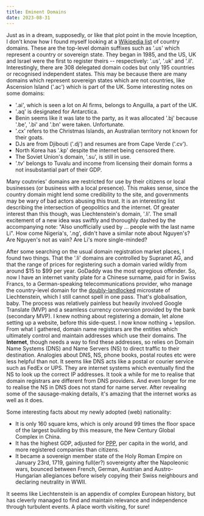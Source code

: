 ```yaml
---
title: Eminent Domains
date: 2023-08-31
---
```


Just as in a dream, supposedly, or like that plot point in the movie Inception, I don't know how I found myself looking at a [Wikipedia list](https://en.wikipedia.org/wiki/Country_code_top-level_domain) of country domains. These are the top-level domain suffixes such as '.us' which represent a country or sovereign state. They began in 1985, and the US, UK and Israel were the first to register theirs -- respectively: '.us', '.uk' and '.il'. Interestingly, there are 308 delegated domain codes but only 195 countries or recognised independent states. This may be because there are many domains which represent sovereign states which are not countries, like Ascension Island ('.ac') which is part of the UK. Some interesting notes on some domains: 
- '.ai', which is seen a lot on AI firms, belongs to Anguilla, a part of the UK. 
- '.aq' is designated for Antarctica. 
- Benin seems like it was late to the party, as it was allocated '.bj' because '.be', '.bi' and '.bn' were taken. Unfortunate. 
- '.cx' refers to the Christmas Islands, an Australian territory not known for their goats. 
- DJs are from Djibouti ('.dj') and resumes are from Cape Verde ('.cv'). 
- North Korea has '.kp' despite the internet being censored there. 
- The Soviet Union's domain, '.su', is still in use. 
- '.tv' belongs to Tuvalu and income from licensing their domain forms a not insubstantial part of their GDP. 

Many coutnries' domains are restricted for use by their citizens or local businesses (or business with a local presence). This makes sense, since the country domain might lend some credibility to the site, and governments may be wary of bad actors abusing this trust. It is an interesting list describing the intersection of geopolitics and the internet. Of greater interest than this though, was Liechtenstein's domain, '.li'. The small excitement of a new idea was swiftly and thoroughly dashed by the accompanying note: "Also unofficially used by ... people with the last name Li". How come Nigeria's, '.ng', didn't have a similar note about Nguyen's? Are Nguyen's not as vain? Are Li's more single-minded?

After some searching on the usual domain registration market places, I found two things. That the '.li' domains are controlled by Supranet AG, and that the range of prices for registering such a domain varied wildly from around $15 to $99 per year. GoDaddy was the most egregious offender. So, now I have an internet vanity plate for a Chinese surname, paid for in Swiss Francs, to a German-speaking telecommunications provider, who manage the country-level domain for the [doubly-landlocked](https://en.wikipedia.org/wiki/Landlocked_country#Doubly_landlocked) microstate of Liechtenstein, which I still cannot spell in one pass. That's globalisation, baby. The process was relatively painless but heavily involved Google Translate (MVP) and a seamless currency conversion provided by the bank (secondary MVP). I knew nothing about registering a domain, let alone setting up a website, before this side-quest. I now know nothing + \epsilon. From what I gathered, domain name registrars are the entities which ultimately control and maintain addresses which use their domains. The **Internet**, though needs a way to find these addresses, so relies on Domain Name Systems (DNS) and Name Servers (NS) to direct traffic to their destination. Analogies about DNS, NS, phone books, postal routes etc were less helpful than not. It seems like DNS acts like a postal or courier service such as FedEx or UPS. They are internet systems which eventually find the NS to look up the correct IP addresses. It took a while for me to realise that domain registrars are different from DNS providers. And even longer for me to realise the NS in DNS does not stand for name server. After revealing some of the sausage-making details, it's amazing that the internet works as well as it does. 

Some interesting facts about my newly adopted (web) nationality: 
- It is only 160 square kms, which is only around 99 times the floor space of the largest building by this measure, the New Century Global Complex in China. 
- It has the highest GDP, adjusted for [PPP](https://en.wikipedia.org/wiki/Purchasing_power_parity), per capita in the world, and more registered companies than citizens.
- It became a sovereign member state of the Holy Roman Empire on January 23rd, 1719, gaining full(er?) sovereignty after the Napoleonic wars, bounced between French, German, Austrian and Austro-Hungarian allegiances before wisely copying their Swiss neighbours and declaring neutrality in WWII. 

It seems like Liechtenstein is an appendix of complex European history, but has cleverly managed to find and maintain relevance and independence through turbulent events. A place worth visiting, for sure!